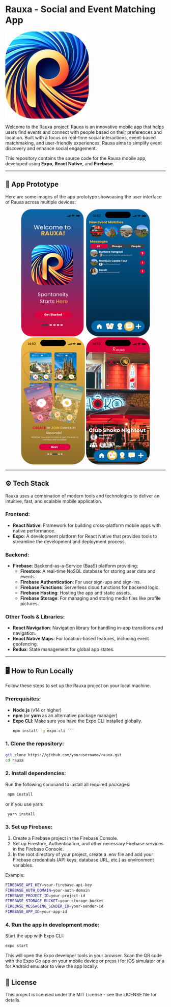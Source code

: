 # Rauxa - Social and Event Matching App

![App Icon](assets/onboarding/Onboarding1.png)

Welcome to the Rauxa project! Rauxa is an innovative mobile app that helps users find events and connect with people based on their preferences and location. Built with a focus on real-time social interactions, event-based matchmaking, and user-friendly experiences, Rauxa aims to simplify event discovery and enhance social engagement.

This repository contains the source code for the Rauxa mobile app, developed using **Expo**, **React Native**, and **Firebase**.

---

## 📱 App Prototype

Here are some images of the app prototype showcasing the user interface of Rauxa across multiple devices:

<p align="center">
  <img src="assets/demo/prototype1.png" width="200" height="400" />
  <img src="assets/demo/prototype2.png" width="200"height="400"  />
  <img src="assets/demo/prototype3.png" width="200" height="400" />
  <img src="assets/demo/prototype4.png" width="200" height="400" />
</p>

---

## ⚙️ Tech Stack

Rauxa uses a combination of modern tools and technologies to deliver an intuitive, fast, and scalable mobile application.

### Frontend:
- **React Native**: Framework for building cross-platform mobile apps with native performance.
- **Expo**: A development platform for React Native that provides tools to streamline the development and deployment process.

### Backend:
- **Firebase**: Backend-as-a-Service (BaaS) platform providing:
  - **Firestore**: A real-time NoSQL database for storing user data and events.
  - **Firebase Authentication**: For user sign-ups and sign-ins.
  - **Firebase Functions**: Serverless cloud functions for backend logic.
  - **Firebase Hosting**: Hosting the app and static assets.
  - **Firebase Storage**: For managing and storing media files like profile pictures.

### Other Tools & Libraries:
- **React Navigation**: Navigation library for handling in-app transitions and navigation.
- **React Native Maps**: For location-based features, including event geofencing.
- **Redux**: State management for global app states.

---

## 🖥️ How to Run Locally

Follow these steps to set up the Rauxa project on your local machine.

### Prerequisites:
- **Node.js** (v14 or higher)
- **npm** (or **yarn** as an alternative package manager)
- **Expo CLI**: Make sure you have the Expo CLI installed globally.
  ```bash
  npm install -g expo-cli ```

### 1. Clone the repository:
  ```bash
  git clone https://github.com/yourusername/rauxa.git
  cd rauxa
```
### 2. Install dependencies:
Run the following command to install all required packages:
 ```bash
  npm install
```
or if you use yarn:
 ```bash
  yarn install
```
### 3. Set up Firebase:
1. Create a Firebase project in the Firebase Console.
2. Set up Firestore, Authentication, and other necessary Firebase services in the Firebase Console.
3. In the root directory of your project, create a .env file and add your Firebase credentials (API keys, database URL, etc.) as environment variables.

Example:
 ```bash
FIREBASE_API_KEY=your-firebase-api-key
FIREBASE_AUTH_DOMAIN=your-auth-domain
FIREBASE_PROJECT_ID=your-project-id
FIREBASE_STORAGE_BUCKET=your-storage-bucket
FIREBASE_MESSAGING_SENDER_ID=your-sender-id
FIREBASE_APP_ID=your-app-id
```
### 4. Run the app in development mode:
Start the app with Expo CLI:
 ```bash
expo start
```
This will open the Expo developer tools in your browser. Scan the QR code with the Expo Go app on your mobile device or press i for iOS simulator or a for Android emulator to view the app locally.

## 📄 License
This project is licensed under the MIT License - see the LICENSE file for details.


